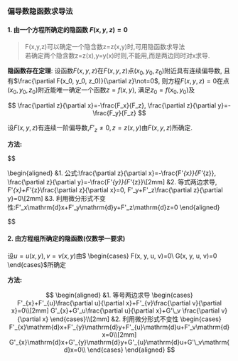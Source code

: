 ### 偏导数隐函数求导法

#### 1. 由一个方程所确定的隐函数 $F(x,y, z)=0$

> F(x,y,z)可以确定一个隐含数z=z(x,y)时,可用隐函数求导法 <BR>
> 若确定两个隐含数z=z(x),y=y(x)时则,不能用,而是两边同时对x求导.

<b>隐函数存在定理</b>:
设函数$F(x,y,z)$在$F(x,y,z)$点$(x_0, y_0, z_0)$附近具有连续偏导数,
且有$\frac{\partial F(x_0, y_0, z_0)}{\partial z}\not=0$,
则方程$F(x, y, z)=0$在点$(x_0, y_0, z_0)$附近能唯一确定一个函数$z=f(x, y)$,
满足$z_0=f(x_0, y_0)$及

$$
\frac{\partial z}{\partial x}=-\frac{F_x}{F_z}, \frac{\partial z}{\partial y}=-\frac{F_y}{F_z}
$$

设$F(x, y, z)$有连续一阶偏导数,$F'_z\not=0, z=z(x, y)$由$F(x, y, z)$所确定.

**方法:**

$$

\begin{aligned}
	&1. 公式:\frac{\partial z}{\partial x}=-\frac{F'_{x}}{F'_{z}}, \frac{\partial z}{\partial y}=-\frac{F'_{y}}{F'_{z}}\\[2mm]
	&2. 等式两边求导, F'_{x}+F'_{z}\frac{\partial z}{\partial x}=0, F'\_y+F'\_z\frac{\partial z}{\partial y}=0\\[2mm]
	&3. 利用微分形式不变性:F'\_x\mathrm{d}x+F'\_y\mathrm{d}y+F'\_z\mathrm{d}z=0
\end{aligned}

$$

#### 2. 由方程组所确定的隐函数(仅数学一要求)

设$u=u(x, y), v=v(x, y)$由$
\begin{cases}
	F(x, y, u, v)=0\\
	G(x, y, u, v)=0
\end{cases}$所确定

**方法:**

$$
\begin{aligned}
	&1. 等号两边求导
	\begin{cases}
		F'_{x}+F'_{u}\frac{\partial u}{\partial x}+F'_{v}\frac{\partial v}{\partial x}=0\\[2mm]
		G'_{x}+G'_u\frac{\partial u}{\partial x}+G'\_v \frac{\partial v}{\partial x}
	\end{cases}\\[2mm]
	&2. 利用微分形式不变性
	\begin{cases}
		F'_{x}\mathrm{d}x+F'_{y}\mathrm{d}y+F'_{u}\mathrm{d}u+F'_v\mathrm{d}x=0\\[2mm]
		G'_{x}\mathrm{d}x+G'_{y}\mathrm{d}y+G'_{u}\mathrm{d}u+G'\_v\mathrm{d}x=0\\
	\end{cases}
\end{aligned}
$$
